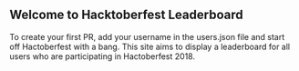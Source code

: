## Welcome to Hacktoberfest Leaderboard


To create your first PR, add your username in the users.json file and start off Hactoberfest with a bang. This site aims to display a leaderboard for all users who are participating in Hactoberfest 2018. 
